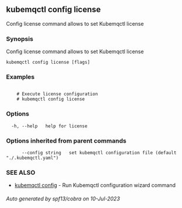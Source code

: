 ## kubemqctl config license

Config license command allows to set Kubemqctl license

### Synopsis

Config license command allows to set Kubemqctl license

```
kubemqctl config license [flags]
```

### Examples

```

	# Execute license configuration
	# kubemqctl config license

```

### Options

```
  -h, --help   help for license
```

### Options inherited from parent commands

```
      --config string   set kubemqctl configuration file (default "./.kubemqctl.yaml")
```

### SEE ALSO

* [kubemqctl config](kubemqctl_config.md)	 - Run Kubemqctl configuration wizard command

###### Auto generated by spf13/cobra on 10-Jul-2023
